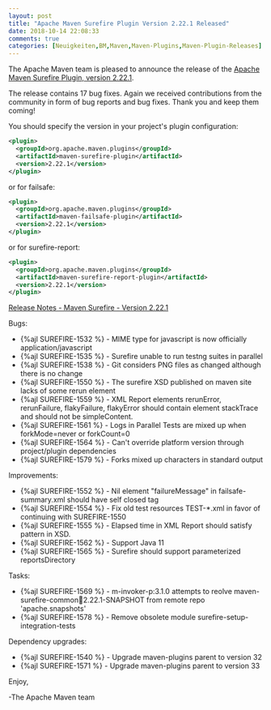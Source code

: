 ```yaml
---
layout: post
title: "Apache Maven Surefire Plugin Version 2.22.1 Released"
date: 2018-10-14 22:08:33
comments: true
categories: [Neuigkeiten,BM,Maven,Maven-Plugins,Maven-Plugin-Releases]
---
```

The Apache Maven team is pleased to announce the release of the 
[Apache Maven Surefire Plugin, version 2.22.1](http://maven.apache.org/plugins/maven-surefire-plugin/).


The release contains 17 bug fixes.
Again we received contributions from the community in form of bug reports
and bug fixes.
Thank you and keep them coming!

You should specify the version in your project's plugin configuration:

``` xml
<plugin>
  <groupId>org.apache.maven.plugins</groupId>
  <artifactId>maven-surefire-plugin</artifactId>
  <version>2.22.1</version>
</plugin>
```

or for failsafe:

``` xml
<plugin>
  <groupId>org.apache.maven.plugins</groupId>
  <artifactId>maven-failsafe-plugin</artifactId>
  <version>2.22.1</version>
</plugin>
```

or for surefire-report:

``` xml
<plugin>
  <groupId>org.apache.maven.plugins</groupId>
  <artifactId>maven-surefire-report-plugin</artifactId>
  <version>2.22.1</version>
</plugin>
```

<!-- more -->

[Release Notes - Maven Surefire - Version 2.22.1](https://issues.apache.org/jira/secure/ReleaseNote.jspa?projectId=12317927&version=12343425)

Bugs:

 * {%ajl SUREFIRE-1532 %} - MIME type for javascript is now officially application/javascript
 * {%ajl SUREFIRE-1535 %} - Surefire unable to run testng suites in parallel
 * {%ajl SUREFIRE-1538 %} - Git considers PNG files as changed although there is no change
 * {%ajl SUREFIRE-1550 %} - The surefire XSD published on maven site lacks of some rerun element
 * {%ajl SUREFIRE-1559 %} - XML Report elements rerunError, rerunFailure, flakyFailure, flakyError should contain element stackTrace and should not be simpleContent.
 * {%ajl SUREFIRE-1561 %} - Logs in Parallel Tests are mixed up when forkMode=never or forkCount=0
 * {%ajl SUREFIRE-1564 %} - Can't override platform version through project/plugin dependencies
 * {%ajl SUREFIRE-1579 %} - Forks mixed up characters in standard output

Improvements:

 * {%ajl SUREFIRE-1552 %} - Nil element "failureMessage" in failsafe-summary.xml should have self closed tag
 * {%ajl SUREFIRE-1554 %} - Fix old test resources TEST-*.xml in favor of continuing with SUREFIRE-1550
 * {%ajl SUREFIRE-1555 %} - Elapsed time in XML Report should satisfy pattern in XSD.
 * {%ajl SUREFIRE-1562 %} - Support Java 11
 * {%ajl SUREFIRE-1565 %} - Surefire should support parameterized reportsDirectory

Tasks:

 * {%ajl SUREFIRE-1569 %} - m-invoker-p:3.1.0 attempts to reolve maven-surefire-common:jar:2.22.1-SNAPSHOT from remote repo 'apache.snapshots'
 * {%ajl SUREFIRE-1578 %} - Remove obsolete module surefire-setup-integration-tests

Dependency upgrades:

 * {%ajl SUREFIRE-1540 %} - Upgrade maven-plugins parent to version 32
 * {%ajl SUREFIRE-1571 %} - Upgrade maven-plugins parent to version 33

Enjoy,

-The Apache Maven team


